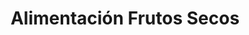 ---
title: "Alimentación Frutos Secos"
url: /madrid/alimentacion-frutos-secos-avenida-de-menendez-pelayo/
shop: Lebensmittel
---
